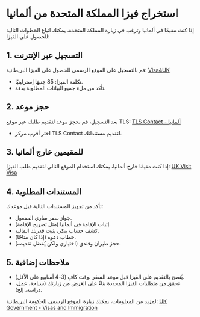 # استخراج فيزا المملكة المتحدة من ألمانيا

إذا كنت مقيمًا في ألمانيا وترغب في زيارة المملكة المتحدة، يمكنك اتباع الخطوات التالية للحصول على الفيزا:

## 1. التسجيل عبر الإنترنت
قم بالتسجيل على الموقع الرسمي للحصول على الفيزا البريطانية:
[Visa4UK](https://www.visa4uk.fco.gov.uk/home/welcome?fref=gc)

- تكلفة الفيزا: 85 جنيهًا إسترلينيًا.
- تأكد من ملء جميع البيانات المطلوبة بدقة.

## 2. حجز موعد
بعد التسجيل، قم بحجز موعد لتقديم طلبك عبر موقع TLS:
[TLS Contact - ألمانيا](https://uk.tlscontact.com/de/BER/page.php?pid=procedure&fref=gc)

- اختر أقرب مركز TLS Contact لتقديم مستنداتك.

## 3. للمقيمين خارج ألمانيا
إذا كنت مقيمًا خارج ألمانيا، يمكنك استخدام الموقع التالي لتقديم طلب الفيزا:
[UK Visit Visa](https://visas-immigration.service.gov.uk/product/uk-visit-visa?fref=gc)

## 4. المستندات المطلوبة
تأكد من تجهيز المستندات التالية قبل موعدك:
- جواز سفر ساري المفعول.
- إثبات الإقامة في ألمانيا (مثل تصريح الإقامة).
- كشف حساب بنكي يثبت قدرتك المالية.
- خطاب دعوة (إذا كان متاحًا).
- حجز طيران وفندق (اختياري ولكن يُفضل تقديمه).

## 5. ملاحظات إضافية
- يُنصح بالتقديم على الفيزا قبل موعد السفر بوقت كافٍ (3-4 أسابيع على الأقل).
- تحقق من متطلبات الفيزا المحددة بناءً على الغرض من زيارتك (سياحة، عمل، دراسة، إلخ).

لمزيد من المعلومات، يمكنك زيارة الموقع الرسمي للحكومة البريطانية:
[UK Government - Visas and Immigration](https://www.gov.uk/browse/visas-immigration)